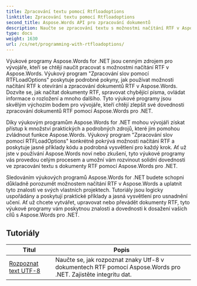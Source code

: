 ```yaml
---
title: Zpracování textu pomocí Rtfloadoptions
linktitle: Zpracování textu pomocí Rtfloadoptions
second_title: Aspose.Words API pro zpracování dokumentů
description: Naučte se zpracování textu s možnostmi načítání RTF v Aspose.Words pro .NET. Naučte se načítat a manipulovat s dokumenty RTF pomocí podrobných výukových programů a ukázkového kódu C#.
type: docs
weight: 1630
url: /cs/net/programming-with-rtfloadoptions/
---
```

Výukové programy Aspose.Words for .NET jsou cenným zdrojem pro vývojáře, kteří se chtějí naučit pracovat s možnostmi načítání RTF v Aspose.Words. Výukový program "Zpracování slov pomocí RTFLoadOptions" poskytuje podrobné pokyny, jak používat možnosti načítání RTF k otevírání a zpracování dokumentů RTF v Aspose.Words. Dozvíte se, jak načítat dokumenty RTF, spravovat chybějící písma, ovládat informace o rozložení a mnoho dalšího. Tyto výukové programy jsou skvělým výchozím bodem pro vývojáře, kteří chtějí zlepšit své dovednosti zpracování dokumentů RTF pomocí Aspose.Words pro .NET.

Díky výukovým programům Aspose.Words for .NET mohou vývojáři získat přístup k množství praktických a podrobných zdrojů, které jim pomohou zvládnout funkce Aspose.Words. Výukový program "Zpracování slov pomocí RTFLoadOptions" konkrétně pokrývá možnosti načítání RTF a poskytuje jasné příklady kódu a podrobná vysvětlení pro každý krok. Ať už jste v používání Aspose.Words noví nebo zkušení, tyto výukové programy vás provedou celým procesem a umožní vám rozvinout solidní dovednosti ve zpracování textu s dokumenty RTF pomocí Aspose.Words pro .NET.

Sledováním výukových programů Aspose.Words for .NET budete schopni důkladně porozumět možnostem načítání RTF v Aspose.Words a uplatnit tyto znalosti ve svých vlastních projektech. Tutoriály jsou logicky uspořádány a poskytují praktické příklady a jasná vysvětlení pro usnadnění učení. Ať už chcete vytvářet, upravovat nebo převádět dokumenty RTF, tyto výukové programy vám poskytnou znalosti a dovednosti k dosažení vašich cílů s Aspose.Words pro .NET.

 ## Tutoriály
| Titul | Popis |
| --- | --- |
| [Rozpoznat text UTF-8](./recognize-utf8-text/) | Naučte se, jak rozpoznat znaky Utf-8 v dokumentech RTF pomocí Aspose.Words pro .NET. Zajistěte integritu dat. |